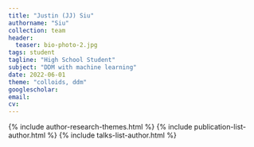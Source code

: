 ```yaml
---
title: "Justin (JJ) Siu"
authorname: "Siu"
collection: team
header:
  teaser: bio-photo-2.jpg
tags: student
tagline: "High School Student"
subject: "DDM with machine learning"
date: 2022-06-01
theme: "colloids, ddm"
googlescholar: 
email: 
cv: 
---
```


<p align= "justify">

{% include author-research-themes.html %}
{% include publication-list-author.html %}
{% include talks-list-author.html %}